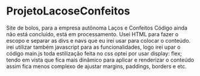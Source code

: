 # ProjetoLacoseConfeitos
Site de bolos, para a empresa autônoma Laços e Confeitos
Código ainda não está concluído, está em processamento.
Usei HTML para fazer o escopo e separar as divs e navs que eu irei usar para colocar o conteúdo.
irei utilizar também javascript para as funcionalidades, logo irei upar o código main.js
toda estilização feita no css optei por usar display: flex; tendo em vista que fica mais dinâmico para aplicar e renderizar o conteúdo
assim fica menos complexo de ajustar margins, paddings, borders e etc.
